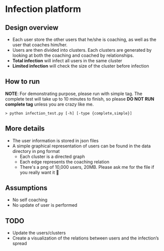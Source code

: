 # Infection platform

## Design overview
- Each user store the other users that he/she is coaching, as well as the user that coaches him/her.
- Users are then divided into clusters. Each clusters are generated by looking at both the coaching and coached by relationships.
- **Total infection** will infect all users in the same cluster
- **Limited infection** will check the size of the cluster before infection

## How to run
**NOTE**: For demonstrating purpose, please run with simple tag. The complete test will take up to 10 minutes to finish, so please **DO NOT RUN complete tag** unless you are crazy like me.
```
> python infection_test.py [-h] [-type {complete,simple}]
```

## More details
- The user information is stored in json files
- A simple graphical representation of users can be found in the data directory in png format
  * Each cluster is a directed graph
  * Each edge represents the coaching relation
  * There's a png of 10,000 users, 20MB. Please ask me for the file if you really want it :grimacing:

## Assumptions
- No self coaching
- No update of user is performed

## TODO
- Update the users/clusters
- Create a visualization of the relations between users and the infection’s spread
